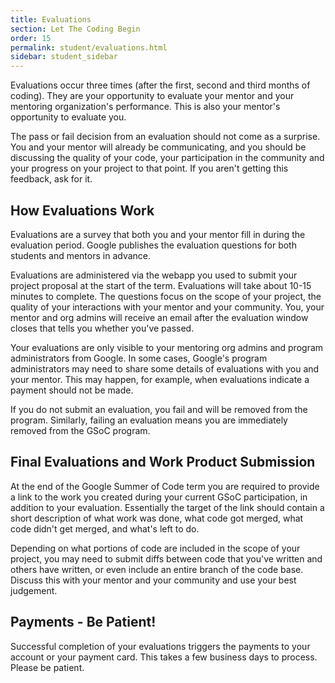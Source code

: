 ```yaml
---
title: Evaluations
section: Let The Coding Begin
order: 15
permalink: student/evaluations.html
sidebar: student_sidebar
---
```


Evaluations occur three times (after the first, second and third months of coding). They are your opportunity to evaluate your mentor and your mentoring organization's performance. This is also your mentor's opportunity to evaluate you.

The pass or fail decision from an evaluation should not come as a surprise. You and your mentor will already be communicating, and you should be discussing the quality of your code, your participation in the community and your progress on your project to that point. If you aren't getting this feedback, ask for it.


## How Evaluations Work

Evaluations are a survey that both you and your mentor fill in during the evaluation period. Google publishes the evaluation questions for both students and mentors in advance.

Evaluations are administered via the webapp you used to submit your project proposal at the start of the term. Evaluations will take about 10-15 minutes to complete. The questions focus on the scope of your project, the quality of your interactions with your mentor and your community. You, your mentor and org admins will receive an email after the evaluation window closes that tells you whether you've passed.

Your evaluations are only visible to your mentoring org admins and program administrators from Google. In some cases, Google's program administrators may need to share some details of evaluations with you and your mentor. This may happen, for example, when evaluations indicate a payment should not be made.

If you do not submit an evaluation, you fail and will be removed from the program. Similarly, failing an evaluation means you are immediately removed from the GSoC program.


## Final Evaluations and Work Product Submission

At the end of the Google Summer of Code term you are required to provide a link to the work you created during your current GSoC participation, in addition to your evaluation. Essentially the target of the link should contain a short description of what work was done, what code got merged, what code didn't get merged, and what's left to do.

Depending on what portions of code are included in the scope of your project, you may need to submit diffs between code that you've written and others have written, or even include an entire branch of the code base. Discuss this with your mentor and your community and use your best judgement.


## Payments - Be Patient!

Successful completion of your evaluations triggers the payments to your account or your payment card. This takes a few business days to process. Please be patient.


